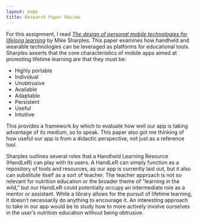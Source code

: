 ```yaml
---
layout: page
title: Research Paper Review
---
```


For this assignment, I read [*The design of personal mobile technologies for lifelong learning*](https://www.sciencedirect.com/science/article/pii/S0360131599000445) by Mike Sharples. This paper examines how handheld and wearable technologies can be leveraged as platforms for educational tools. Sharples asserts that the core characteristics of mobile apps aimed at promoting lifetime learning are that they must be:

* Highly portable
* Individual
* Unobtrusive
* Available
* Adaptable
* Persistent
* Useful
* Intuitive

This provides a framework by which to evaluate how well our app is taking advantage of its medium, so to speak. This paper also got me thinking of how useful our app is from a didactic perspective, not just as a reference tool.

Sharples outlines several roles that a Handheld Learning Resource (HandLeR) can play with its users. A HandLeR can simply function as a repository of tools and resources, as our app is currently laid out, but it also can substitute itself as a sort of teacher. The teacher approach is not so relevant for nutrition education or the broader theme of “learning in the wild,” but our HandLeR could potentially occupy an intermediate role as a mentor or assistant. While a library allows for the pursuit of lifetime learning, it doesn’t necessarily do anything to encourage it. An interesting approach to take in our app would be to study how to more actively involve ourselves in the user’s nutrition education without being obtrusive.
